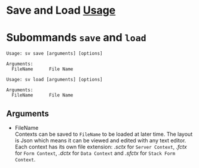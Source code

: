 # Save and Load [Usage](../README.md#commands)
# Subommands `save` and `load`
```
Usage: sv save [arguments] [options]

Arguments:
  FileName      File Name
```
```
Usage: sv load [arguments] [options]

Arguments:
  FileName      File Name
```
## Arguments
- FileName  
Contexts can be saved to `FileName` to be loaded at later time.  The layout is Json which means it can be viewed and edited with any text editor.  
Each context has its own file extension: _.sctx_ for `Server Context`, _.fctx_ for `Form Context`, _.dctx_ for `Data Context` and _.sfctx_ for `Stack Form Context`.
